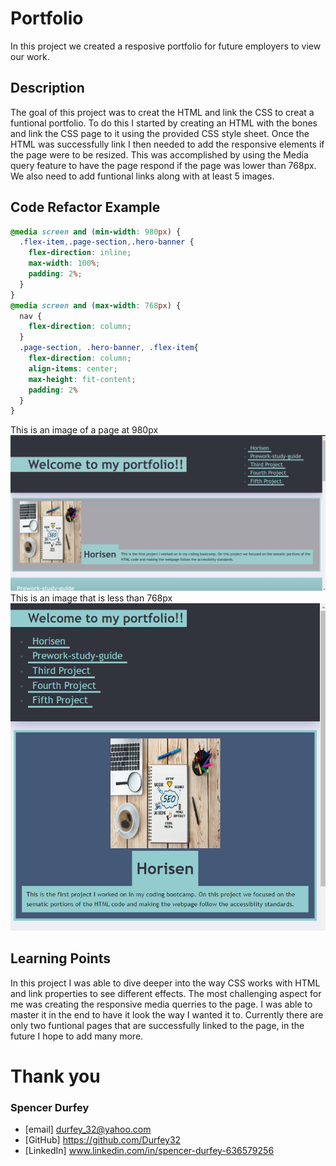 # Portfolio

In this project we created a resposive portfolio for future employers to view our work. 

## Description

The goal of this project was to creat the HTML and link the CSS to creat a funtional portfolio. To do this I started by creating an HTML with the bones and link the CSS page to it using the provided CSS style sheet. Once the HTML was successfully link I then needed to add the responsive elements if the page were to be resized. This was accomplished by using the Media query feature to have the page respond if the page was lower than 768px. We also need to add funtional links along with at least 5 images. 

## Code Refactor Example

```css
@media screen and (min-width: 980px) {
  .flex-item,.page-section,.hero-banner {
    flex-direction: inline;
    max-width: 100%;
    padding: 2%;
  }
}
@media screen and (max-width: 768px) {
  nav {
    flex-direction: column;
  }
  .page-section, .hero-banner, .flex-item{
    flex-direction: column;
    align-items: center;
    max-height: fit-content;
    padding: 2%
  }
}
```

This is an image of a page at 980px
![alt text](<assets/css/980px screen shot.png>)
This is an image that is less than 768px
![alt text](<assets/css/768px screen shot.png>)

## Learning Points

In this project I was able to dive deeper into the way CSS works with HTML and link properties to see different effects. The most challenging aspect for me was creating the responsive media querries to the page. I was able to master it in the end to have it look the way I wanted it to. Currently there are only two funtional pages that are successfully linked to the page, in the future I hope to add many more. 

# Thank you

### Spencer Durfey 

* [email] durfey_32@yahoo.com
* [GitHub] https://github.com/Durfey32
* [LinkedIn] www.linkedin.com/in/spencer-durfey-636579256
